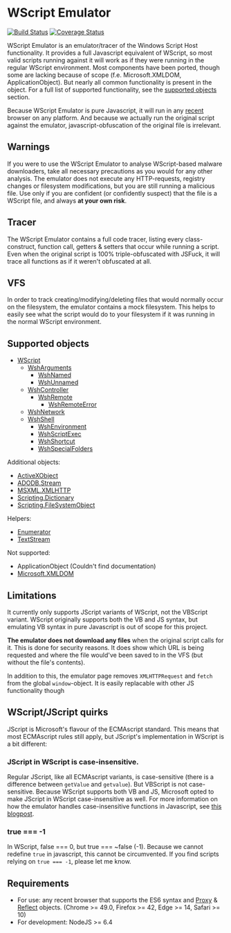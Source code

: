 # WScript Emulator

[![Build Status](https://travis-ci.org/mrpapercut/wscript.svg?branch=master)](https://travis-ci.org/mrpapercut/wscript)
[![Coverage Status](https://coveralls.io/repos/github/mrpapercut/wscript/badge.svg?branch=master)](https://coveralls.io/github/mrpapercut/wscript?branch=master)

WScript Emulator is an emulator/tracer of the Windows Script Host functionality. It provides a full Javascript equivalent of WScript, so most valid scripts running against it will work as if they were running in the regular WScript environment.
Most components have been ported, though some are lacking because of scope (f.e. Microsoft.XMLDOM, ApplicationObject). But nearly all common functionality is present in the object. For a full list of supported functionality, see the [supported objects](#user-content-supported-objects) section.

Because WScript Emulator is pure Javascript, it will run in any [recent](#user-content-requirements) browser on any platform. And because we actually run the original script against the emulator, javascript-obfuscation of the original file is irrelevant.

## Warnings
If you were to use the WScript Emulator to analyse WScript-based malware downloaders, take all necessary precautions as you would for any other analysis. The emulator does not execute any HTTP-requests, registry changes or filesystem modifications, but you are still running a malicious file. Use only if you are confident (or confidently suspect) that the file is a WScript file, and always __at your own risk__.

## Tracer
The WScript Emulator contains a full code tracer, listing every class-construct, function call, getters & setters that occur while running a script. Even when the original script is 100% triple-obfuscated with JSFuck, it will trace all functions as if it weren't obfuscated at all.

## VFS
In order to track creating/modifying/deleting files that would normally occur on the filesystem, the emulator contains a mock filesystem. This helps to easily see what the script would do to your filesystem if it was running in the normal WScript environment.

## Supported objects
- [WScript](https://msdn.microsoft.com/en-us/library/at5ydy31(v=vs.84).aspx)
  - [WshArguments](https://msdn.microsoft.com/en-us/library/ss1ysb2a(v=vs.84).aspx)
    - [WshNamed](https://msdn.microsoft.com/en-us/library/d6y04sbb(v=vs.84).aspx)
    - [WshUnnamed](https://msdn.microsoft.com/en-us/library/ah2hawwc(v=vs.84).aspx)
  - [WshController](https://msdn.microsoft.com/en-us/library/xk7bxb0d(v=vs.84).aspx)
    - [WshRemote](https://msdn.microsoft.com/en-us/library/x9t3ze5y(v=vs.84).aspx)
      - [WshRemoteError](https://msdn.microsoft.com/en-us/library/d02b3e15(v=vs.84).aspx)
  - [WshNetwork](https://msdn.microsoft.com/en-us/library/s6wt333f(v=vs.84).aspx)
  - [WshShell](https://msdn.microsoft.com/en-us/library/aew9yb99(v=vs.84).aspx)
    - [WshEnvironment](https://msdn.microsoft.com/en-us/library/6s7w15a0(v=vs.84).aspx)
    - [WshScriptExec](https://msdn.microsoft.com/en-us/library/2f38xsxe(v=vs.84).aspx)
    - [WshShortcut](https://msdn.microsoft.com/en-us/library/xk6kst2k(v=vs.84).aspx)
    - [WshSpecialFolders](https://msdn.microsoft.com/en-us/library/9x9e7edx(v=vs.84).aspx)

Additional objects:
- [ActiveXObject](https://msdn.microsoft.com/en-us/library/6958xykx(v=vs.100).aspx)
- [ADODB.Stream](https://msdn.microsoft.com/en-us/library/ms677486(v=vs.85).aspx)
- [MSXML.XMLHTTP](https://msdn.microsoft.com/en-us/library/ms760305(v=vs.85).aspx)
- [Scripting.Dictionary](https://msdn.microsoft.com/en-us/library/x4k5wbx4(v=vs.84).aspx)
- [Scripting.FileSystemObject](https://msdn.microsoft.com/en-us/library/hww8txat(v=vs.84).aspx)

Helpers:
- [Enumerator](https://msdn.microsoft.com/en-us/library/x32bxwys(v=vs.100).aspx)
- [TextStream](https://msdn.microsoft.com/en-us/library/312a5kbt(v=vs.84).aspx)

Not supported:
- ApplicationObject (Couldn't find documentation)
- [Microsoft.XMLDOM](https://msdn.microsoft.com/en-us/library/ms677486(v=vs.85).aspx)

## Limitations
It currently only supports JScript variants of WScript, not the VBScript variant. WScript originally supports both the VB and JS syntax, but emulating VB syntax in pure Javascript is out of scope for this project.

__The emulator does not download any files__ when the original script calls for it. This is done for security reasons. It does show which URL is being requested and where the file would've been saved to in the VFS (but without the file's contents).

In addition to this, the emulator page removes `XMLHTTPRequest` and `fetch` from the global `window`-object. It is easily replacable with other JS functionality though

## WScript/JScript quirks
JScript is Microsoft's flavour of the ECMAscript standard. This means that most ECMAscript rules still apply, but JScript's implementation in WScript is a bit different:
### JScript in WScript is case-insensitive.
Regular JScript, like all ECMAscript variants, is case-sensitive (there is a difference between `getValue` and `getvalue`). But VBScript is not case-sensitive. Because WScript supports both VB and JS, Microsoft opted to make JScript in WScript case-insensitive as well. For more information on how the emulator handles case-insensitive functions in Javascript, see [this blogpost](https://mrpapercut.com/blog/2016-11-30-case-insensitive-functions-in-javascript-with-proxy).

### true === -1
In WScript, false === 0, but true === ~false (-1). Because we cannot redefine `true` in javascript, this cannot be circumvented. If you find scripts relying on `true === -1`, please let me know.

## Requirements
- For use: any recent browser that supports the ES6 syntax and [Proxy](https://kangax.github.io/compat-table/es6/#test-Proxy) & [Reflect](https://kangax.github.io/compat-table/es6/#test-Reflect) objects. (Chrome >= 49.0, Firefox >= 42, Edge >= 14, Safari >= 10)
- For development: NodeJS >= 6.4
